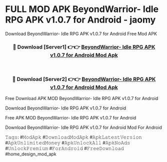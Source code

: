 # FULL MOD APK BeyondWarrior- Idle RPG APK v1.0.7 for Android - jaomy
Download BeyondWarrior- Idle RPG APK v1.0.7 for Android Free Mod APK

<div align="center">
<h3>🔴 Download [Server1] 👉👉 <a href="https://apk-comot.site?title=BeyondWarrior-_Idle_RPG_APK_v1.0.7_for_Android">BeyondWarrior- Idle RPG APK v1.0.7 for Android Mod Apk</a></h3><br>

<h3>🔴 Download [Server2] 👉👉 <a href="https://apk-comot.site?title=BeyondWarrior-_Idle_RPG_APK_v1.0.7_for_Android">BeyondWarrior- Idle RPG APK v1.0.7 for Android Mod Apk</a></h3>
</div>


Free Download APK MOD BeyondWarrior- Idle RPG APK v1.0.7 for Android

Download BeyondWarrior- Idle RPG APK v1.0.7 for Android 

Free APK MOD BeyondWarrior- Idle RPG APK v1.0.7 for Android 

Download BeyondWarrior- Idle RPG APK v1.0.7 for Android Mod For Android

𝚃𝚊𝚐𝚜: #𝙼𝚘𝚍𝙰𝚙𝚔 #𝙳𝚘𝚠𝚗𝚕𝚘𝚊𝚍𝙼𝚘𝚍𝙰𝚙𝚔 #𝙰𝚙𝚔𝙻𝚊𝚝𝚎𝚜𝚝𝚅𝚎𝚛𝚜𝚒𝚘𝚗 #𝙰𝚙𝚔𝚄𝚗𝚕𝚒𝚖𝚒𝚝𝚎𝚍𝙼𝚘𝚗𝚎𝚢 #𝙰𝚙𝚔𝚄𝚗𝚕𝚘𝚌𝚔𝙰𝚕𝚕 #𝙰𝚙𝚔𝙽𝚘𝙰𝚍𝚜 #𝚄𝚗𝚕𝚘𝚌𝚔𝙿𝚛𝚎𝚖𝚒𝚞𝚖 #𝙵𝚘𝚛𝙰𝚗𝚍𝚛𝚘𝚒𝚍 #𝙵𝚛𝚎𝚎𝙳𝚘𝚠𝚗𝚕𝚘𝚊𝚍 #home_design_mod_apk